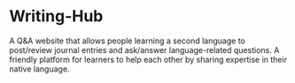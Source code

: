 # Writing-Hub
A Q&amp;A website that allows people learning a second language to post/review journal entries and ask/answer language-related questions.
A friendly platform for learners to help each other by sharing expertise in their native language.
